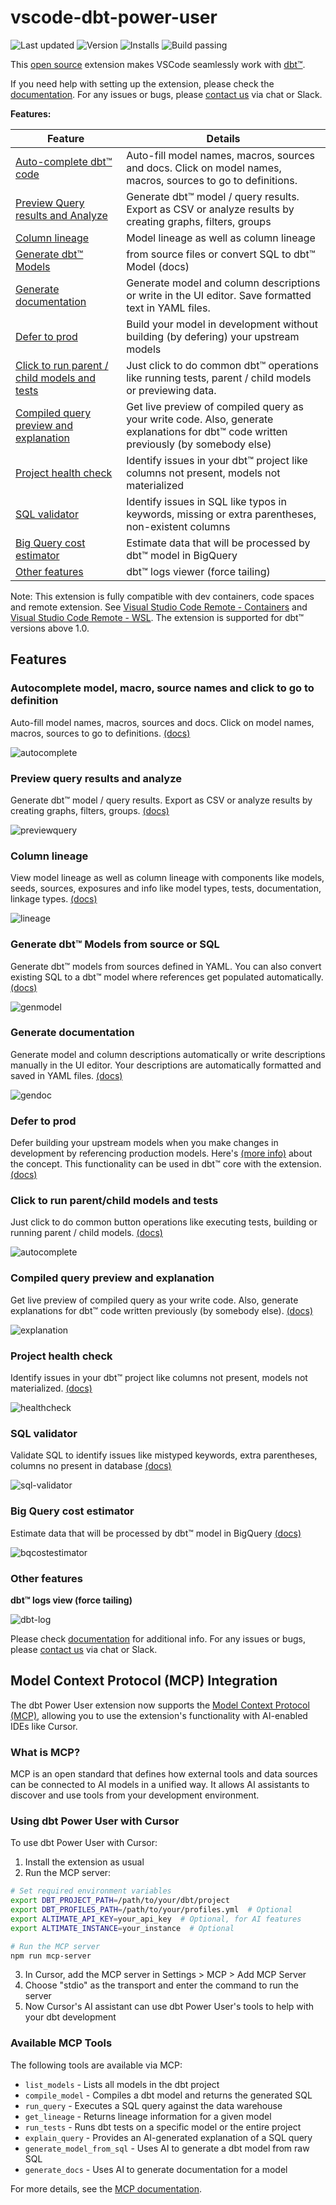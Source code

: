 # vscode-dbt-power-user

![Last updated](https://img.shields.io/visual-studio-marketplace/last-updated/innoverio.vscode-dbt-power-user) ![Version](https://img.shields.io/visual-studio-marketplace/v/innoverio.vscode-dbt-power-user) ![Installs](https://img.shields.io/visual-studio-marketplace/i/innoverio.vscode-dbt-power-user) ![Build passing](https://github.com/innoverio/vscode-dbt-power-user/workflows/.github/workflows/ci.yml/badge.svg)

This [open source](https://github.com/AltimateAI/vscode-dbt-power-user) extension makes VSCode seamlessly work with [dbt™](https://www.getdbt.com/).

If you need help with setting up the extension, please check the [documentation](https://docs.myaltimate.com/setup/installation/).
For any issues or bugs, please [contact us](https://www.altimate.ai/support) via chat or Slack.

**Features:**

| Feature                                                     | Details                                                                                                                                 |
| ----------------------------------------------------------- | --------------------------------------------------------------------------------------------------------------------------------------- |
| [Auto-complete dbt™ code](#autocomplete)                   | Auto-fill model names, macros, sources and docs. Click on model names, macros, sources to go to definitions.                            |
| [Preview Query results and Analyze](#querypreview)          | Generate dbt™ model / query results. Export as CSV or analyze results by creating graphs, filters, groups                              |
| [Column lineage](#lineage)                                  | Model lineage as well as column lineage                                                                                                 |
| [Generate dbt™ Models](#genmodel)                          | from source files or convert SQL to dbt™ Model (docs)                                                                                  |
| [Generate documentation](#gendoc)                           | Generate model and column descriptions or write in the UI editor. Save formatted text in YAML files.                                    |
| [Defer to prod](#defertoprod)                               | Build your model in development without building (by defering) your upstream models                                                     |
| [Click to run parent / child models and tests](#clicktorun) | Just click to do common dbt™ operations like running tests, parent / child models or previewing data.                                  |
| [Compiled query preview and explanation](#queryexplanation) | Get live preview of compiled query as your write code. Also, generate explanations for dbt™ code written previously (by somebody else) |
| [Project health check](#healthcheck)                        | Identify issues in your dbt™ project like columns not present, models not materialized                                                 |
| [SQL validator](#validateSQL)                               | Identify issues in SQL like typos in keywords, missing or extra parentheses, non-existent columns                                       |
| [Big Query cost estimator](#bqcost)                         | Estimate data that will be processed by dbt™ model in BigQuery                                                                         |
| [Other features](#otherfeatures)                            | dbt™ logs viewer (force tailing)                                                                                                       |

Note: This extension is fully compatible with dev containers, code spaces and remote extension. See [Visual Studio Code Remote - Containers](https://code.visualstudio.com/docs/remote/containers) and [Visual Studio Code Remote - WSL](https://code.visualstudio.com/docs/remote/wsl).
The extension is supported for dbt™ versions above 1.0.

## Features

### <a id="autocomplete">Autocomplete model, macro, source names and click to go to definition</a>

Auto-fill model names, macros, sources and docs. Click on model names, macros, sources to go to definitions. [(docs)](https://docs.myaltimate.com/develop/autocomplete/)

![autocomplete](media/images/autocomplete.gif)

### <a id="querypreview">Preview query results and analyze</a>

Generate dbt™ model / query results. Export as CSV or analyze results by creating graphs, filters, groups. [(docs)](https://docs.myaltimate.com/test/queryResults/)

![previewquery](media/images/previewquery.gif)

### <a id="lineage">Column lineage</a>

View model lineage as well as column lineage with components like models, seeds, sources, exposures and info like model types, tests, documentation, linkage types. [(docs)](https://docs.myaltimate.com/test/lineage/)

![lineage](media/images/lineage.gif)

### <a id="genmodel"> Generate dbt™ Models from source or SQL</a>

Generate dbt™ models from sources defined in YAML. You can also convert existing SQL to a dbt™ model where references get populated automatically. [(docs)](https://docs.myaltimate.com/develop/clicktorun/)

![genmodel](media/images/genmodel.gif)

### <a id="gendoc"> Generate documentation</a>

Generate model and column descriptions automatically or write descriptions manually in the UI editor. Your descriptions are automatically formatted and saved in YAML files. [(docs)](https://docs.myaltimate.com/document/generatedoc/)

![gendoc](media/images/gendoc.gif)

### <a id="defertoprod">Defer to prod</a>

Defer building your upstream models when you make changes in development by referencing production models. Here's [(more info)](https://docs.getdbt.com/blog/defer-to-prod) about the concept. This functionality can be used in dbt™ core with the extension. [(docs)](https://docs.myaltimate.com/test/defertoprod/)

### <a id="clicktorun"> Click to run parent/child models and tests</a>

Just click to do common button operations like executing tests, building or running parent / child models. [(docs)](https://docs.myaltimate.com/develop/clicktorun/)

![autocomplete](media/images/runmodeltests.gif)

### <a id="queryexplanation"> Compiled query preview and explanation</a>

Get live preview of compiled query as your write code. Also, generate explanations for dbt™ code written previously (by somebody else). [(docs)](https://docs.myaltimate.com/develop/explanation/)

![explanation](media/images/explanation.gif)

### <a id="healthcheck"> Project health check</a>

Identify issues in your dbt™ project like columns not present, models not materialized. [(docs)](https://docs.myaltimate.com/test/healthcheck/)

![healthcheck](media/images/healthcheck.gif)

### <a id="validateSQL"> SQL validator</a>

Validate SQL to identify issues like mistyped keywords, extra parentheses, columns no present in database [(docs)](https://docs.myaltimate.com/test/sqlvalidation/)

![sql-validator](media/images/sqlValidation.gif)

### <a id="bqcost"> Big Query cost estimator</a>

Estimate data that will be processed by dbt™ model in BigQuery [(docs)](https://docs.myaltimate.com/test/bigquerycost/)

![bqcostestimator](media/images/bqcostestimator.gif)

### <a id="otherfeatures"> Other features</a>

**dbt™ logs view (force tailing)**

![dbt-log](media/images/dbt-log.gif)

Please check [documentation](https://docs.myaltimate.com/arch/faq/) for additional info.
For any issues or bugs, please [contact us](https://www.altimate.ai/support) via chat or Slack.

## Model Context Protocol (MCP) Integration

The dbt Power User extension now supports the [Model Context Protocol (MCP)](https://www.anthropic.com/news/model-context-protocol), allowing you to use the extension's functionality with AI-enabled IDEs like Cursor.

### What is MCP?

MCP is an open standard that defines how external tools and data sources can be connected to AI models in a unified way. It allows AI assistants to discover and use tools from your development environment.

### Using dbt Power User with Cursor

To use dbt Power User with Cursor:

1. Install the extension as usual
2. Run the MCP server:

```bash
# Set required environment variables
export DBT_PROJECT_PATH=/path/to/your/dbt/project
export DBT_PROFILES_PATH=/path/to/your/profiles.yml  # Optional
export ALTIMATE_API_KEY=your_api_key  # Optional, for AI features
export ALTIMATE_INSTANCE=your_instance  # Optional

# Run the MCP server
npm run mcp-server
```

3. In Cursor, add the MCP server in Settings > MCP > Add MCP Server
4. Choose "stdio" as the transport and enter the command to run the server
5. Now Cursor's AI assistant can use dbt Power User's tools to help with your dbt development

### Available MCP Tools

The following tools are available via MCP:

- `list_models` - Lists all models in the dbt project
- `compile_model` - Compiles a dbt model and returns the generated SQL
- `run_query` - Executes a SQL query against the data warehouse
- `get_lineage` - Returns lineage information for a given model
- `run_tests` - Runs dbt tests on a specific model or the entire project
- `explain_query` - Provides an AI-generated explanation of a SQL query
- `generate_model_from_sql` - Uses AI to generate a dbt model from raw SQL
- `generate_docs` - Uses AI to generate documentation for a model

For more details, see the [MCP documentation](https://docs.myaltimate.com/mcp/).
